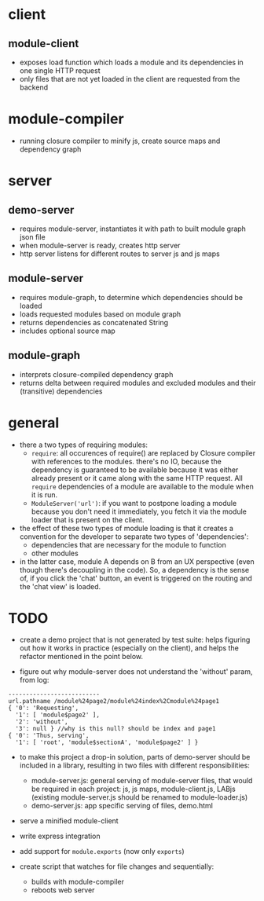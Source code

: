 client
=========

module-client
------------

- exposes load function which loads a module and its dependencies in one single HTTP request
- only files that are not yet loaded in the client are requested from the backend


module-compiler
=========

- running closure compiler to minify js, create source maps and dependency graph


server
=========

demo-server
------------

- requires module-server, instantiates it with path to built module graph json file
- when module-server is ready, creates http server
- http server listens for different routes to server js and js maps

module-server
-----------

- requires module-graph, to determine which dependencies should be loaded
- loads requested modules based on module graph
- returns dependencies as concatenated String
- includes optional source map

module-graph
-----------

- interprets closure-compiled dependency graph
- returns delta between required modules and excluded modules and their
  (transitive) dependencies


general
============

- there a two types of requiring modules:
  - `require`: all occurences of require() are replaced by Closure compiler with
    references to the modules. there's no IO, because the dependency is guaranteed to
    be available because it was either already present or it came along with the same
    HTTP request. All `require` dependencies of a module are available to the module
    when it is run.
  - `ModuleServer('url')`: if you want to postpone loading a module because you don't
    need it immediately, you fetch it via the module loader that is present on the
    client. 
- the effect of these two types of module loading is that it creates a convention for
  the developer to separate two types of 'dependencies':
  - dependencies that are necessary for the module to function
  - other modules
- in the latter case, module A depends on B from an UX perspective (even though there's
  decoupling in the code). So, a dependency is the sense of, if you click the 'chat' 
  button, an event is triggered on the routing and the 'chat view' is loaded.


TODO
==========

- create a demo project that is not generated by test suite: helps figuring out how
  it works in practice (especially on the client), and helps the refactor mentioned
  in the point below.

- figure out why module-server does not understand the 'without' param, from log:

```
--------------------------
url.pathname /module%24page2/module%24index%2Cmodule%24page1
{ '0': 'Requesting',
  '1': [ 'module$page2' ],
  '2': 'without',
  '3': null } //why is this null? should be index and page1
{ '0': 'Thus, serving',
  '1': [ 'root', 'module$sectionA', 'module$page2' ] }
```

- to make this project a drop-in solution, parts of demo-server should be included 
  in a library, resulting in two files with different responsibilities:
  - module-server.js: general serving of module-server files, that would be required 
    in each project: js, js maps, module-client.js, LABjs (existing module-server.js
    should be renamed to module-loader.js)
  - demo-server.js: app specific serving of files, demo.html

- serve a minified module-client

- write express integration

- add support for `module.exports` (now only `exports`)

- create script that watches for file changes and sequentially:
  - builds with module-compiler
  - reboots web server